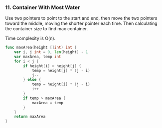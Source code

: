 ### 11. Container With Most Water

Use two pointers to point to the start and end, then move the two pointers toward the middle, moving the shorter pointer each time.
Then calculating the container size to find max container.

Time complexity is O(n).

```go
func maxArea(height []int) int {
	var i, j int = 0, len(height) - 1
	var maxArea, temp int
	for i < j {
		if height[i] > height[j] {
			temp = height[j] * (j - i)
			j--
		} else {
			temp = height[i] * (j - i)
			i++
		}
		if temp > maxArea {
			maxArea = temp
		}
	}
	return maxArea
}

```